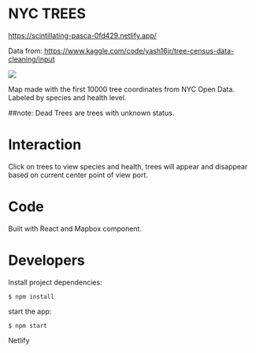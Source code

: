 # NYC TREES

https://scintillating-pasca-0fd429.netlify.app/

Data from:
https://www.kaggle.com/code/yash16jr/tree-census-data-cleaning/input

![](nyc-trees.gif)

Map made with the first 10000 tree coordinates from NYC Open Data. Labeled by species and health level.

##note: Dead Trees are trees with unknown status.

# Interaction
Click on trees to view species and health, trees will appear and disappear based on current center point of view port.

# Code
Built with React and Mapbox component.

# Developers
Install project dependencies:
```
$ npm install
```
start the app:
```
$ npm start
```

Netlify
